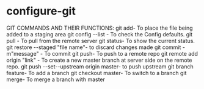 # configure-git
GIT COMMANDS AND THEIR FUNCTIONS:
git add- To place the file being added to a staging area
git config --list - To check the Config defaults.
git pull - To pull from the remote server
git status- To show the current status.
git restore --staged "file name"- to discard changes made
git commit -m"message" - To commit 
git push- To push to a remote repo
git remote add origin "link" - To create a new master branch at server side on the remote repo.
git push --set--upstream origin master- to push upstream
git branch feature- To add a branch
git checkout master- To switch to a branch
git merge- To merge a branch with master
